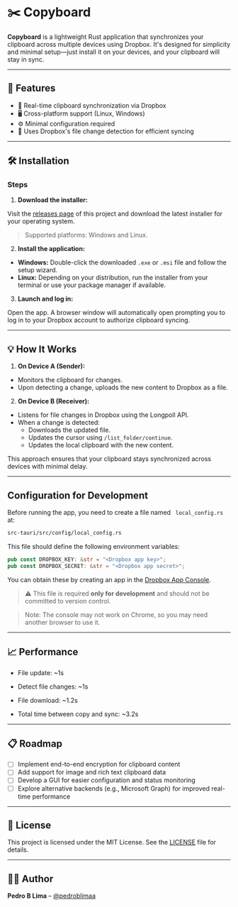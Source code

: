 # ✂️ Copyboard

**Copyboard** is a lightweight Rust application that synchronizes your clipboard across multiple devices using Dropbox. It's designed for simplicity and minimal setup—just install it on your devices, and your clipboard will stay in sync.

---

## 🚀 Features

- 🔄 Real-time clipboard synchronization via Dropbox  
- 🖥️ Cross-platform support (Linux, Windows)  
- ⚙️ Minimal configuration required  
- 📁 Uses Dropbox's file change detection for efficient syncing  

---

## 🛠️ Installation

### Steps

1. **Download the installer:**  

Visit the [releases page](https://github.com/pedroblimaa/copyboard/releases) of this project and download the latest installer for your operating system.

> Supported platforms: Windows and Linux.

2. **Install the application:**  

- **Windows:** Double-click the downloaded `.exe` or `.msi` file and follow the setup wizard.  
- **Linux:** Depending on your distribution, run the installer from your terminal or use your package manager if available.

3. **Launch and log in:**  

Open the app. A browser window will automatically open prompting you to log in to your Dropbox account to authorize clipboard syncing.

---

## 💡 How It Works

1. **On Device A (Sender):**  
- Monitors the clipboard for changes.  
- Upon detecting a change, uploads the new content to Dropbox as a file.  

2. **On Device B (Receiver):**  
- Listens for file changes in Dropbox using the Longpoll API.  
- When a change is detected:  
  - Downloads the updated file.  
  - Updates the cursor using `/list_folder/continue`.  
  - Updates the local clipboard with the new content.  

This approach ensures that your clipboard stays synchronized across devices with minimal delay.  

---

## Configuration for Development
Before running the app, you need to create a file named ` local_config.rs` at:
```bash
src-tauri/src/config/local_config.rs
```
This file should define the following environment variables:

```rust
pub const DROPBOX_KEY: &str = "<Dropbox app key>";
pub const DROPBOX_SECRET: &str = "<Dropbox app secret>";
```

You can obtain these by creating an app in the [Dropbox App Console](https://www.dropbox.com/developers/apps).


> ⚠️ This file is required **only for development** and should not be committed to version control.

> Note: The console may not work on Chrome, so you may need another browser to use it.
---

## 📈 Performance

- File update: ~1s
- Detect file changes: ~1s
- File download: ~1.2s  

- Total time between copy and sync: ~3.2s

---

## 📋 Roadmap

- [ ] Implement end-to-end encryption for clipboard content  
- [ ] Add support for image and rich text clipboard data  
- [ ] Develop a GUI for easier configuration and status monitoring  
- [ ] Explore alternative backends (e.g., Microsoft Graph) for improved real-time performance  

---

## 📝 License

This project is licensed under the MIT License. See the [LICENSE](LICENSE) file for details.  

---

## 🙋‍♂️ Author

**Pedro B Lima** – [@pedroblimaa](https://github.com/pedroblimaa)
